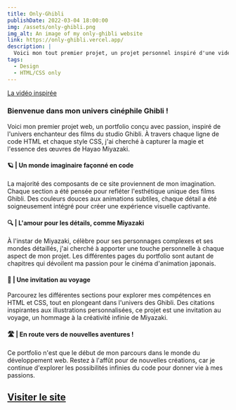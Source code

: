 ```yaml
---
title: Only-Ghibli
publishDate: 2022-03-04 18:00:00
img: /assets/only-ghibli.png
img_alt: An image of my only-ghibli website
link: https://only-ghibli.vercel.app/
description: |
  Voici mon tout premier projet, un projet personnel inspiré d'une vidéo Youtube renseignée un peu-plus en dessous. C'est sans nul doute agrâce à ce projet, développé en 2021 qu'est née ma passion pour le développement web, je passais mes soirées entières à dédier mon temps à personnaliser le site en CSS et HTML pur.
tags:
  - Design
  - HTML/CSS only
---
```


[La vidéo inspirée](https://www.youtube.com/watch?v=6hCGTJCo_Uo)

### Bienvenue dans mon univers cinéphile Ghibli !

Voici mon premier projet web, un portfolio conçu avec passion, inspiré de l'univers enchanteur des films du studio Ghibli. À travers chaque ligne de code HTML et chaque style CSS, j'ai cherché à capturer la magie et l'essence des œuvres de Hayao Miyazaki.

#### 🪐 | Un monde imaginaire façonné en code

La majorité des composants de ce site proviennent de mon imagination. Chaque section a été pensée pour refléter l'esthétique unique des films Ghibli. Des couleurs douces aux animations subtiles, chaque détail a été soigneusement intégré pour créer une expérience visuelle captivante.

#### 🔍 | L'amour pour les détails, comme Miyazaki

À l'instar de Miyazaki, célèbre pour ses personnages complexes et ses mondes détaillés, j'ai cherché à apporter une touche personnelle à chaque aspect de mon projet. Les différentes pages du portfolio sont autant de chapitres qui dévoilent ma passion pour le cinéma d'animation japonais.

#### 🛫 | Une invitation au voyage

Parcourez les différentes sections pour explorer mes compétences en HTML et CSS, tout en plongeant dans l'univers des Ghibli. Des citations inspirantes aux illustrations personnalisées, ce projet est une invitation au voyage, un hommage à la créativité infinie de Miyazaki.

#### 🛣️ | En route vers de nouvelles aventures !

Ce portfolio n'est que le début de mon parcours dans le monde du développement web. Restez à l'affût pour de nouvelles créations, car je continue d'explorer les possibilités infinies du code pour donner vie à mes passions.

## <a href="https://only-ghibli.vercel.app/">Visiter le site</a>
